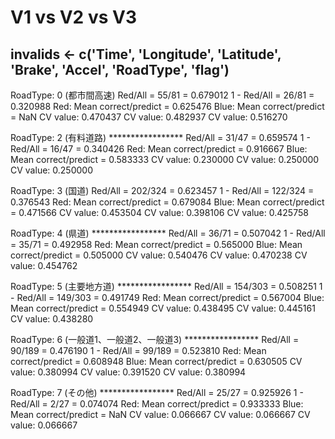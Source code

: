 # V1 vs V2 vs V3
## invalids <- c('Time', 'Longitude', 'Latitude', 'Brake', 'Accel', 'RoadType', 'flag')

RoadType: 0 (都市間高速)
Red/All = 55/81 = 0.679012
1 - Red/All = 26/81 = 0.320988
Red: Mean correct/predict = 0.625476
Blue: Mean correct/predict = NaN
CV value: 0.470437
CV value: 0.482937
CV value: 0.516270

RoadType: 2 (有料道路) *****************
Red/All = 31/47 = 0.659574
1 - Red/All = 16/47 = 0.340426
Red: Mean correct/predict = 0.916667
Blue: Mean correct/predict = 0.583333
CV value: 0.230000
CV value: 0.250000
CV value: 0.250000

RoadType: 3 (国道)
Red/All = 202/324 = 0.623457
1 - Red/All = 122/324 = 0.376543
Red: Mean correct/predict = 0.679084
Blue: Mean correct/predict = 0.471566
CV value: 0.453504
CV value: 0.398106
CV value: 0.425758

RoadType: 4 (県道) *****************
Red/All = 36/71 = 0.507042
1 - Red/All = 35/71 = 0.492958
Red: Mean correct/predict = 0.565000
Blue: Mean correct/predict = 0.505000
CV value: 0.540476
CV value: 0.470238
CV value: 0.454762

RoadType: 5 (主要地方道) *****************
Red/All = 154/303 = 0.508251
1 - Red/All = 149/303 = 0.491749
Red: Mean correct/predict = 0.567004
Blue: Mean correct/predict = 0.554949
CV value: 0.438495
CV value: 0.445161
CV value: 0.438280

RoadType: 6 (一般道1、一般道2、一般道3) *****************
Red/All = 90/189 = 0.476190
1 - Red/All = 99/189 = 0.523810
Red: Mean correct/predict = 0.608948
Blue: Mean correct/predict = 0.630505
CV value: 0.380994
CV value: 0.391520
CV value: 0.380994

RoadType: 7 (その他) *****************
Red/All = 25/27 = 0.925926
1 - Red/All = 2/27 = 0.074074
Red: Mean correct/predict = 0.933333
Blue: Mean correct/predict = NaN
CV value: 0.066667
CV value: 0.066667
CV value: 0.066667
